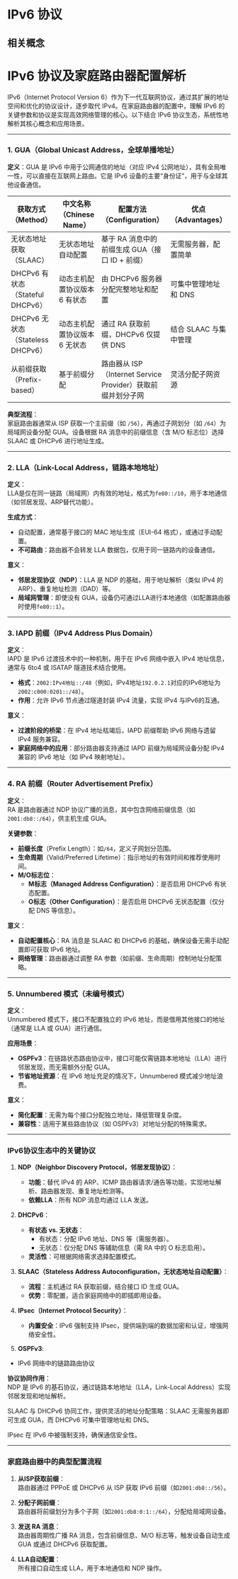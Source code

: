 # IPv6 协议

## 相关概念

# IPv6 协议及家庭路由器配置解析

IPv6（Internet Protocol Version
6）作为下一代互联网协议，通过其扩展的地址空间和优化的协议设计，逐步取代 IPv4。在家庭路由器的配置中，理解 IPv6 的关键参数和协议是实现高效网络管理的核心。以下结合 IPv6 协议生态，系统性地解析其核心概念和应用场景。

---

### **1. GUA（Global Unicast Address，全球单播地址）**

**定义**：GUA 是 IPv6 中用于公网通信的地址（对应 IPv4 公网地址），具有全局唯一性，可以直接在互联网上路由。它是 IPv6 设备的主要“身份证”，用于与全球其他设备通信。

| 获取方式（Method）                | 中文名称（Chinese Name）      | 配置方法（Configuration）                                   | 优点（Advantages）    | 缺点（Disadvantages）   |
| --------------------------------- | ----------------------------- | ----------------------------------------------------------- | --------------------- | ----------------------- |
| 无状态地址获取（SLAAC）           | 无状态地址自动配置            | 基于 RA 消息中的前缀生成 GUA（接口 ID + 前缀）              | 无需服务器，配置简单  | 无法分配 DNS 等额外信息 |
| DHCPv6 有状态（Stateful DHCPv6）  | 动态主机配置协议版本 6 有状态 | 由 DHCPv6 服务器分配完整地址和配置                          | 可集中管理地址和 DNS  | 需部署 DHCPv6 服务器    |
| DHCPv6 无状态（Stateless DHCPv6） | 动态主机配置协议版本 6 无状态 | 通过 RA 获取前缀，DHCPv6 仅提供 DNS                         | 结合 SLAAC 与集中管理 | 仍需部署 DHCPv6 服务器  |
| 从前缀获取（Prefix-based）        | 基于前缀分配                  | 路由器从 ISP（Internet Service Provider）获取前缀并划分子网 | 灵活分配子网资源      | 需要手动或半自动配置    |

**典型流程**：  
家庭路由器通常从 ISP 获取一个主前缀（如 `/56`），再通过子网划分（如
`/64`）为局域网设备分配 GUA。设备根据 RA 消息中的前缀信息（含 M/O 标志位）选择 SLAAC 或 DHCPv6 进行地址生成。

---

### **2. LLA（Link-Local Address，链路本地地址）**

**定义**：  
LLA是仅在同一链路（局域网）内有效的地址，格式为`fe80::/10`，用于本地通信（如邻居发现、ARP替代功能）。

**生成方式**：

- 自动配置，通常基于接口的 MAC 地址生成（EUI-64 格式），或通过手动配置。
- **不可路由**：路由器不会转发 LLA 数据包，仅用于同一链路内的设备通信。

**意义**：

- **邻居发现协议（NDP）**：LLA 是 NDP 的基础，用于地址解析（类似 IPv4 的 ARP）、重复地址检测（DAD）等。
- **局域网管理**：即使没有 GUA，设备仍可通过LLA进行本地通信（如配置路由器时使用`fe80::1`）。

---

### **3. IAPD 前缀（IPv4 Address Plus Domain）**

**定义**：  
IAPD 是 IPv6 过渡技术中的一种机制，用于在 IPv6 网络中嵌入 IPv4 地址信息，通常与 6to4 或 ISATAP 隧道技术结合使用。

- **格式**：`2002:IPv4地址::/48`（例如，IPv4地址`192.0.2.1`对应的IPv6地址为`2002:c000:0201::/48`）。
- **作用**：允许 IPv6 节点通过隧道封装 IPv4 流量，实现 IPv4 与IPv6的互通。

**意义**：

- **过渡阶段的桥梁**：在 IPv4 地址枯竭后，IAPD 前缀帮助 IPv6 网络与遗留 IPv4 服务兼容。
- **家庭网络中的应用**：部分路由器支持通过 IAPD 前缀为局域网设备分配 IPv4 兼容的 IPv6 地址（如 IPv4 映射地址）。

---

### **4. RA 前缀（Router Advertisement Prefix）**

**定义**：  
RA 是路由器通过 NDP 协议广播的消息，其中包含网络前缀信息（如`2001:db8::/64`），供主机生成 GUA。

**关键参数**：

- **前缀长度**（Prefix Length）：如`/64`，定义子网划分范围。
- **生命周期**（Valid/Preferred Lifetime）：指示地址的有效时间和推荐使用时间。
- **M/O标志位**：
  - **M标志（Managed Address Configuration）**：是否启用 DHCPv6 有状态配置。
  - **O标志（Other Configuration）**：是否启用 DHCPv6 无状态配置（仅分配 DNS 等信息）。

**意义**：

- **自动配置核心**：RA 消息是 SLAAC 和 DHCPv6 的基础，确保设备无需手动配置即可获取 IPv6 地址。
- **网络管理**：路由器通过调整 RA 参数（如前缀、生命周期）控制地址分配策略。

---

### **5. Unnumbered 模式（未编号模式）**

**定义**：  
Unnumbered 模式下，接口不配置独立的 IPv6 地址，而是借用其他接口的地址（通常是 LLA 或 GUA）进行通信。

**应用场景**：

- **OSPFv3**：在链路状态路由协议中，接口可能仅需链路本地地址（LLA）进行邻居发现，而无需额外分配 GUA。
- **节省地址资源**：在 IPv6 地址充足的情况下，Unnumbered 模式减少地址浪费。

**意义**：

- **简化配置**：无需为每个接口分配独立地址，降低管理复杂度。
- **兼容性**：适用于某些路由协议（如 OSPFv3）对地址分配的特殊需求。

---

### **IPv6协议生态中的关键协议**

1. **NDP（Neighbor Discovery Protocol，邻居发现协议）**：

   - **功能**：替代 IPv4 的 ARP、ICMP 路由器请求/通告等功能，实现地址解析、路由器发现、重复地址检测等。
   - **依赖LLA**：所有 NDP 消息均通过 LLA 发送。

2. **DHCPv6**：

   - **有状态 vs. 无状态**：
     - 有状态：分配 IPv6 地址、DNS 等（需服务器）。
     - 无状态：仅分配 DNS 等辅助信息（需 RA 中的 O 标志启用）。
   - **灵活性**：可根据网络需求选择配置模式。

3. **SLAAC（Stateless Address Autoconfiguration，无状态地址自动配置）**：

   - **流程**：主机通过 RA 获取前缀，结合接口 ID 生成 GUA。
   - **优势**：零配置，适合家庭网络中的即插即用设备。

4. **IPsec（Internet Protocol Security）**：

   - **内置安全**：IPv6 强制支持 IPsec，提供端到端的数据加密和认证，增强网络安全性。

5. **OSPFv3**:

- IPv6 网络中的链路路由协议

**协议协同作用**：  
NDP 是 IPv6 的基石协议，通过链路本地地址（LLA，Link-Local Address）实现邻居发现和地址解析。

SLAAC 与 DHCPv6 协同工作，提供灵活的地址分配策略：SLAAC 无需服务器即可生成 GUA，而 DHCPv6 可集中管理地址和 DNS。

IPsec 在 IPv6 中被强制支持，确保通信安全性。

---

### **家庭路由器中的典型配置流程**

1. **从ISP获取前缀**：  
   路由器通过 PPPoE 或 DHCPv6 从 ISP 获取 IPv6 前缀（如`2001:db8::/56`）。

2. **分配子网前缀**：  
   路由器将前缀划分为多个子网（如`2001:db8:0:1::/64`），分配给局域网设备。

3. **发送 RA 消息**：  
   路由器周期性广播 RA 消息，包含前缀信息、M/O 标志等，触发设备自动生成 GUA 或通过 DHCPv6 获取配置。

4. **LLA自动配置**：  
   所有接口自动生成 LLA，用于本地通信和 NDP 操作。
